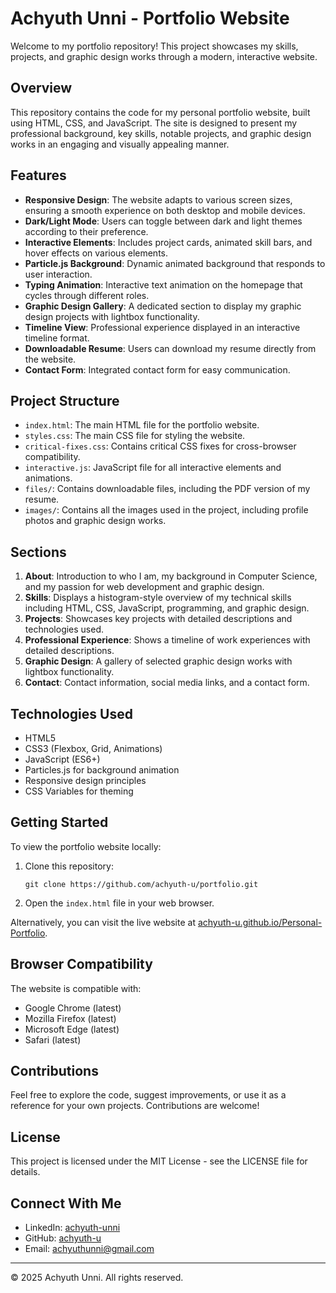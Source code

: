 # Achyuth Unni - Portfolio Website

Welcome to my portfolio repository! This project showcases my skills, projects, and graphic design works through a modern, interactive website.

## Overview

This repository contains the code for my personal portfolio website, built using HTML, CSS, and JavaScript. The site is designed to present my professional background, key skills, notable projects, and graphic design works in an engaging and visually appealing manner.

## Features

* **Responsive Design**: The website adapts to various screen sizes, ensuring a smooth experience on both desktop and mobile devices.
* **Dark/Light Mode**: Users can toggle between dark and light themes according to their preference.
* **Interactive Elements**: Includes project cards, animated skill bars, and hover effects on various elements.
* **Particle.js Background**: Dynamic animated background that responds to user interaction.
* **Typing Animation**: Interactive text animation on the homepage that cycles through different roles.
* **Graphic Design Gallery**: A dedicated section to display my graphic design projects with lightbox functionality.
* **Timeline View**: Professional experience displayed in an interactive timeline format.
* **Downloadable Resume**: Users can download my resume directly from the website.
* **Contact Form**: Integrated contact form for easy communication.

## Project Structure

* `index.html`: The main HTML file for the portfolio website.
* `styles.css`: The main CSS file for styling the website.
* `critical-fixes.css`: Contains critical CSS fixes for cross-browser compatibility.
* `interactive.js`: JavaScript file for all interactive elements and animations.
* `files/`: Contains downloadable files, including the PDF version of my resume.
* `images/`: Contains all the images used in the project, including profile photos and graphic design works.

## Sections

1. **About**: Introduction to who I am, my background in Computer Science, and my passion for web development and graphic design.
2. **Skills**: Displays a histogram-style overview of my technical skills including HTML, CSS, JavaScript, programming, and graphic design.
3. **Projects**: Showcases key projects with detailed descriptions and technologies used.
4. **Professional Experience**: Shows a timeline of work experiences with detailed descriptions.
5. **Graphic Design**: A gallery of selected graphic design works with lightbox functionality.
6. **Contact**: Contact information, social media links, and a contact form.

## Technologies Used

* HTML5
* CSS3 (Flexbox, Grid, Animations)
* JavaScript (ES6+)
* Particles.js for background animation
* Responsive design principles
* CSS Variables for theming

## Getting Started

To view the portfolio website locally:

1. Clone this repository:
   ```
   git clone https://github.com/achyuth-u/portfolio.git
   ```
2. Open the `index.html` file in your web browser.

Alternatively, you can visit the live website at [achyuth-u.github.io/Personal-Portfolio](https://achyuth-u.github.io/Personal-Portfolio/).

## Browser Compatibility

The website is compatible with:
- Google Chrome (latest)
- Mozilla Firefox (latest)
- Microsoft Edge (latest)
- Safari (latest)

## Contributions

Feel free to explore the code, suggest improvements, or use it as a reference for your own projects. Contributions are welcome!

## License

This project is licensed under the MIT License - see the LICENSE file for details.

## Connect With Me

- LinkedIn: [achyuth-unni](https://www.linkedin.com/in/achyuth-unni/)
- GitHub: [achyuth-u](https://github.com/achyuth-u)
- Email: achyuthunni@gmail.com

---

© 2025 Achyuth Unni. All rights reserved.
